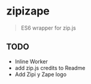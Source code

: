 # zipizape
> ES6 wrapper for zip.js


## TODO 

* Inline Worker
* add zip.js credits to Readme
* Add Zipi y Zape logo